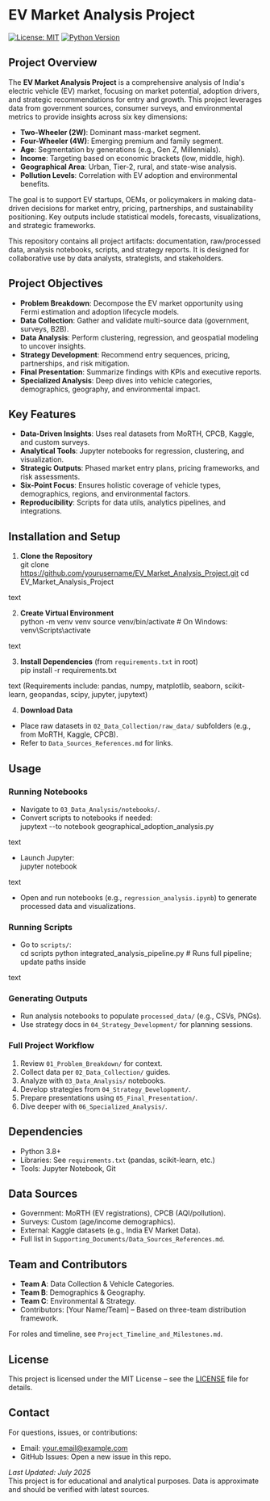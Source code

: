 # EV Market Analysis Project

[![License: MIT](https://img.shields.io/badge/License-MIT-yellow.svg)](https://opensource.org/licenses/MIT)
[![Python Version](https://img.shields.io/badge/Python-3.8%2B-blue)](https://www.python.org/downloads/)

## Project Overview

The **EV Market Analysis Project** is a comprehensive analysis of India's electric vehicle (EV) market, focusing on market potential, adoption drivers, and strategic recommendations for entry and growth. This project leverages data from government sources, consumer surveys, and environmental metrics to provide insights across six key dimensions:  
- **Two-Wheeler (2W)**: Dominant mass-market segment.  
- **Four-Wheeler (4W)**: Emerging premium and family segment.  
- **Age**: Segmentation by generations (e.g., Gen Z, Millennials).  
- **Income**: Targeting based on economic brackets (low, middle, high).  
- **Geographical Area**: Urban, Tier-2, rural, and state-wise analysis.  
- **Pollution Levels**: Correlation with EV adoption and environmental benefits.  

The goal is to support EV startups, OEMs, or policymakers in making data-driven decisions for market entry, pricing, partnerships, and sustainability positioning. Key outputs include statistical models, forecasts, visualizations, and strategic frameworks.

This repository contains all project artifacts: documentation, raw/processed data, analysis notebooks, scripts, and strategy reports. It is designed for collaborative use by data analysts, strategists, and stakeholders.

## Project Objectives
- **Problem Breakdown**: Decompose the EV market opportunity using Fermi estimation and adoption lifecycle models.  
- **Data Collection**: Gather and validate multi-source data (government, surveys, B2B).  
- **Data Analysis**: Perform clustering, regression, and geospatial modeling to uncover insights.  
- **Strategy Development**: Recommend entry sequences, pricing, partnerships, and risk mitigation.  
- **Final Presentation**: Summarize findings with KPIs and executive reports.  
- **Specialized Analysis**: Deep dives into vehicle categories, demographics, geography, and environmental impact.

## Key Features
- **Data-Driven Insights**: Uses real datasets from MoRTH, CPCB, Kaggle, and custom surveys.  
- **Analytical Tools**: Jupyter notebooks for regression, clustering, and visualization.  
- **Strategic Outputs**: Phased market entry plans, pricing frameworks, and risk assessments.  
- **Six-Point Focus**: Ensures holistic coverage of vehicle types, demographics, regions, and environmental factors.  
- **Reproducibility**: Scripts for data utils, analytics pipelines, and integrations.



## Installation and Setup
1. **Clone the Repository**  
git clone https://github.com/yourusername/EV_Market_Analysis_Project.git
cd EV_Market_Analysis_Project

text

2. **Create Virtual Environment**  
python -m venv venv
source venv/bin/activate # On Windows: venv\Scripts\activate

text

3. **Install Dependencies** (from `requirements.txt` in root)  
pip install -r requirements.txt

text
(Requirements include: pandas, numpy, matplotlib, seaborn, scikit-learn, geopandas, scipy, jupyter, jupytext)

4. **Download Data**  
- Place raw datasets in `02_Data_Collection/raw_data/` subfolders (e.g., from MoRTH, Kaggle, CPCB).  
- Refer to `Data_Sources_References.md` for links.

## Usage
### Running Notebooks
- Navigate to `03_Data_Analysis/notebooks/`.  
- Convert scripts to notebooks if needed:  
jupytext --to notebook geographical_adoption_analysis.py

text
- Launch Jupyter:  
jupyter notebook

text
- Open and run notebooks (e.g., `regression_analysis.ipynb`) to generate processed data and visualizations.

### Running Scripts
- Go to `scripts/`:  
cd scripts
python integrated_analysis_pipeline.py # Runs full pipeline; update paths inside

text

### Generating Outputs
- Run analysis notebooks to populate `processed_data/` (e.g., CSVs, PNGs).  
- Use strategy docs in `04_Strategy_Development/` for planning sessions.

### Full Project Workflow
1. Review `01_Problem_Breakdown/` for context.  
2. Collect data per `02_Data_Collection/` guides.  
3. Analyze with `03_Data_Analysis/` notebooks.  
4. Develop strategies from `04_Strategy_Development/`.  
5. Prepare presentations using `05_Final_Presentation/`.  
6. Dive deeper with `06_Specialized_Analysis/`.

## Dependencies
- Python 3.8+  
- Libraries: See `requirements.txt` (pandas, scikit-learn, etc.)  
- Tools: Jupyter Notebook, Git

## Data Sources
- Government: MoRTH (EV registrations), CPCB (AQI/pollution).  
- Surveys: Custom (age/income demographics).  
- External: Kaggle datasets (e.g., India EV Market Data).  
- Full list in `Supporting_Documents/Data_Sources_References.md`.

## Team and Contributors
- **Team A**: Data Collection & Vehicle Categories.  
- **Team B**: Demographics & Geography.  
- **Team C**: Environmental & Strategy.  
- Contributors: [Your Name/Team] – Based on three-team distribution framework.

For roles and timeline, see `Project_Timeline_and_Milestones.md`.

## License
This project is licensed under the MIT License – see the [LICENSE](LICENSE) file for details.

## Contact
For questions, issues, or contributions:  
- Email: your.email@example.com  
- GitHub Issues: Open a new issue in this repo.

*Last Updated: July 2025*  
This project is for educational and analytical purposes. Data is approximate and should be verified with latest sources.
